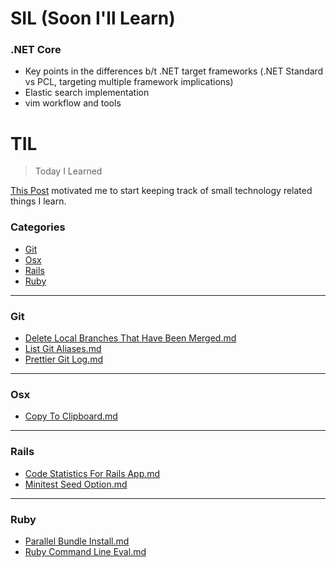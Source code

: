 # SIL (Soon I'll Learn)

### .NET Core 
- Key points in the differences b/t .NET target frameworks (.NET Standard vs PCL, targeting multiple framework implications)
- Elastic search implementation 
- vim workflow and tools 

# TIL 
> Today I Learned 

[This Post](https://github.com/jbranchaud/til) motivated me to start keeping track of small technology related things I learn.

### Categories
- [Git](#git)
- [Osx](#osx)
- [Rails](#rails)
- [Ruby](#ruby)


--- 
### Git
- [Delete Local Branches That Have Been Merged.md](git/delete-local-branches-that-have-been-merged.md)
- [List Git Aliases.md](git/list-git-aliases.md)
- [Prettier Git Log.md](git/prettier-git-log.md)

--- 
### Osx
- [Copy To Clipboard.md](osx/copy-to-clipboard.md)

--- 
### Rails
- [Code Statistics For Rails App.md](rails/code-statistics-for-rails-app.md)
- [Minitest Seed Option.md](rails/minitest-seed-option.md)

--- 
### Ruby
- [Parallel Bundle Install.md](ruby/parallel-bundle-install.md)
- [Ruby Command Line Eval.md](ruby/ruby-command-line-eval.md)
